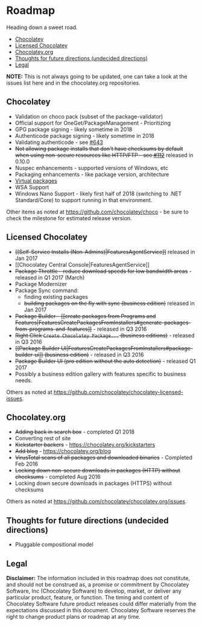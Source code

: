 # Roadmap
Heading down a sweet road.

<!-- TOC -->

- [Chocolatey](#chocolatey)
- [Licensed Chocolatey](#licensed-chocolatey)
- [Chocolatey.org](#chocolateyorg)
- [Thoughts for future directions (undecided directions)](#thoughts-for-future-directions-undecided-directions)
- [Legal](#legal)

<!-- /TOC -->

**NOTE:** This is not always going to be updated, one can take a look at the issues list here and in the chocolatey.org repositories.

## Chocolatey

* Validation on choco pack (subset of the package-validator)
* Official support for OneGet/PackageManagement - Prioritizing
* GPG package signing - likely sometime in 2018
* Authenticode package signing - likely sometime in 2018
* Validating authenticode - see [#643](https://github.com/chocolatey/choco/issues/643)
* ~~Not allowing package installs that don't have checksums by default when using non-secure resources like HTTP/FTP - see [#112](https://github.com/chocolatey/choco/issues/112)~~ released in 0.10.0
* Nuspec enhancements - supported versions of Windows, etc
* Packaging enhancements - like package version, architecture
* [Virtual packages](https://github.com/chocolatey/chocolatey/issues/7)
* WSA Support
* Windows Nano Support - likely first half of 2018 (switching to .NET Standard/Core) to support running in that environment.

Other items as noted at https://github.com/chocolatey/choco - be sure to check the milestone for estimated release version.

## Licensed Chocolatey

* ~~[[Self-Service Installs (Non-Admins)|FeaturesAgentService]]~~ released in Jan 2017
* [[Chocolatey Central Console|FeaturesAgentService]]
* ~~Package Throttle - reduce download speeds for low bandwidth areas~~ - released in Q1 2017 (March)
* Package Modernizer
* Package Sync command:
  * finding existing packages
  * ~~building packages on the fly with sync (business edition)~~ released in Jan 2017
* ~~Package Builder - [[create packages from Programs and Features|FeaturesCreatePackagesFromInstallers#generate-packages-from-programs-and-features]]~~ - released in Q3 2016
* ~~Right Click `Create Chocolatey Package...` (business editions)~~ - released in Q3 2016
* ~~[[Package Builder UI|FeaturesCreatePackagesFromInstallers#package-builder-ui]] (business edition)~~ - released in Q3 2016
* ~~Package Builder UI (pro edition without the auto detection)~~ - released Q1 2017
* Possibly a business edition gallery with features specific to business needs.

Others as noted at https://github.com/chocolatey/chocolatey-licensed-issues.

## Chocolatey.org

* ~~Adding back in search box~~ - completed Q1 2018
* Converting rest of site
* ~~Kickstarter backers~~ - https://chocolatey.org/kickstarters
* ~~Add blog~~ - https://chocolatey.org/blog
* ~~VirusTotal scans of all packages and downloaded binaries~~ - Completed Feb 2016
* ~~Locking down non-secure downloads in packages (HTTP) without checksums~~ - completed Aug 2016
* Locking down secure downloads in packages (HTTPS) without checksums

Others as noted at https://github.com/chocolatey/chocolatey.org/issues.

## Thoughts for future directions (undecided directions)

* Pluggable compositional model


## Legal
**Disclaimer:** The information included in this roadmap does not constitute, and should not be construed as, a promise or commitment by Chocolatey Software, Inc (Chocolatey Software) to develop, market, or deliver any particular product, feature, or function. The timing and content of Chocolatey Software future product releases could differ materially from the expectations discussed in this document. Chocolatey Software reserves the right to change product plans or roadmap at any time. 
